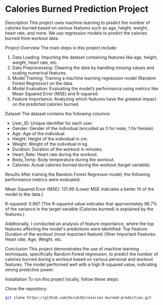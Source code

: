 # Calories Burned Prediction Project

Description
This project uses machine learning to predict the number of calories burned based on various features such as age, height, weight, heart rate, and more. We use regression models to predict the calories burned from workout data.

Project Overview
The main steps in this project include:
1. Data Loading: Importing the dataset containing features like age, height, weight, heart rate, etc.
2. Data Preprocessing: Cleaning the data by handling missing values and scaling numerical features.
3. Model Training: Training a machine learning regression model (Random Forest Regressor) on the data.
4. Model Evaluation: Evaluating the model’s performance using metrics like Mean Squared Error (MSE) and R-squared.
5. Feature Importance: Analyzing which features have the greatest impact on the predicted calories burned.

Dataset
The dataset contains the following columns:
- User_ID: Unique identifier for each user.
- Gender: Gender of the individual (encoded as 0 for male, 1 for female).
- Age: Age of the individual.
- Height: Height of the individual in cm.
- Weight: Weight of the individual in kg.
- Duration: Duration of the workout in minutes.
- Heart_Rate: Heart rate during the workout.
- Body_Temp: Body temperature during the workout.
- Calories: Actual calories burned during the workout (target variable).

Results
After training the Random Forest Regressor model, the following performance metrics were evaluated:

Mean Squared Error (MSE): 131.99
(Lower MSE indicates a better fit of the model to the data.)

R-squared: 0.967
(The R-squared value indicates that approximately 96.7% of the variance in the target variable (Calories burned) is explained by the features.)

Additionally, I conducted an analysis of feature importance, where the top features affecting the model's predictions were identified:
Top Feature: Duration of the workout (most important feature)
Other Important Features: Heart rate, Age, Weight, etc.

Conclusion
This project demonstrates the use of machine learning techniques, specifically Random Forest regression, to predict the number of calories burned during a workout based on various personal and workout features. The model performed well with a high R-squared value, indicating strong predictive power.

Installation
To run this project locally, follow these steps:

Clone the repository:
   ```bash
   git clone https://github.com/biruk34/calories-burned-prediction.git
